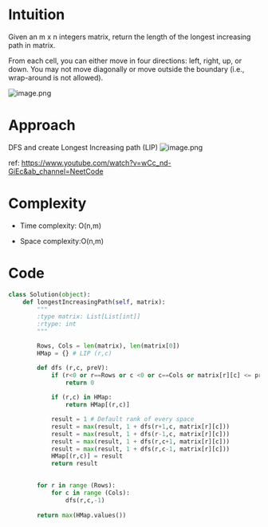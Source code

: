 # Intuition
<!-- Describe your first thoughts on how to solve this problem. -->
Given an m x n integers matrix, return the length of the longest increasing path in matrix.

From each cell, you can either move in four directions: left, right, up, or down. You may not move diagonally or move outside the boundary (i.e., wrap-around is not allowed).

![image.png](https://assets.leetcode.com/users/images/cd0ce8fe-1448-46b6-9787-e2074a3e4118_1706082111.5256217.png)


# Approach
<!-- Describe your approach to solving the problem. -->
DFS and create Longest Increasing path (LIP)
![image.png](https://assets.leetcode.com/users/images/2bc3d30b-6dfa-429e-acda-da43e34eb4c1_1706082204.4098816.png)

ref: https://www.youtube.com/watch?v=wCc_nd-GiEc&ab_channel=NeetCode

# Complexity
- Time complexity: O(n,m)
<!-- Add your time complexity here, e.g. $$O(n)$$ -->

- Space complexity:O(n,m)
<!-- Add your space complexity here, e.g. $$O(n)$$ -->

# Code
```python
class Solution(object):
    def longestIncreasingPath(self, matrix):
        """
        :type matrix: List[List[int]]
        :rtype: int
        """

        Rows, Cols = len(matrix), len(matrix[0])
        HMap = {} # LIP (r,c)

        def dfs (r,c, preV):
            if (r<0 or r==Rows or c <0 or c==Cols or matrix[r][c] <= preV):
                return 0
            
            if (r,c) in HMap:
                return HMap[(r,c)]

            result = 1 # Default rank of every space
            result = max(result, 1 + dfs(r+1,c, matrix[r][c]))
            result = max(result, 1 + dfs(r-1,c, matrix[r][c]))
            result = max(result, 1 + dfs(r,c+1, matrix[r][c]))
            result = max(result, 1 + dfs(r,c-1, matrix[r][c]))
            HMap[(r,c)] = result
            return result

        
        for r in range (Rows):
            for c in range (Cols):
                dfs(r,c,-1)
        
        return max(HMap.values())
```
